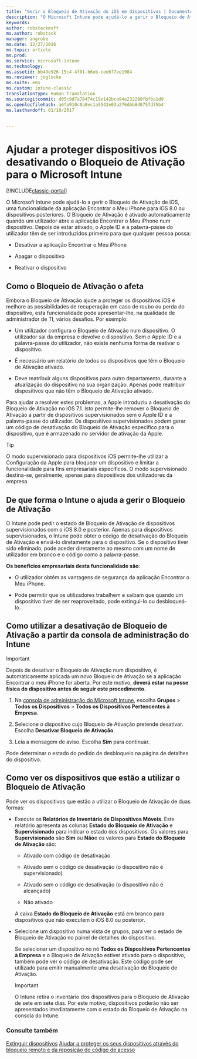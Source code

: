 ```yaml
---
title: "Gerir o Bloqueio de Ativação do iOS em dispositivos | Documentos da Microsoft"
description: "O Microsoft Intune pode ajudá-lo a gerir o Bloqueio de Ativação de iOS, uma funcionalidade da aplicação Encontrar o Meu iPhone para iOS 7.1 ou dispositivos posteriores."
keywords: 
author: robstackmsft
ms.author: robstack
manager: angrobe
ms.date: 12/27/2016
ms.topic: article
ms.prod: 
ms.service: microsoft-intune
ms.technology: 
ms.assetid: bb49e926-15c4-4f01-b6eb-cee6f7ee1984
ms.reviewer: joglocke
ms.suite: ems
ms.custom: intune-classic
translationtype: Human Translation
ms.sourcegitcommit: d05c9d7a78474c19e142bca94e232289fbfba1d9
ms.openlocfilehash: a6fa910c0a8ec1a9542e03a276dbb8d0757d75b4
ms.lasthandoff: 01/10/2017


---
```


# <a name="help-protect-ios-devices-with-activation-lock-bypass-for-microsoft-intune"></a>Ajudar a proteger dispositivos iOS desativando o Bloqueio de Ativação para o Microsoft Intune

[!INCLUDE[classic-portal](../includes/classic-portal.md)]

O Microsoft Intune pode ajudá-lo a gerir o Bloqueio de Ativação de iOS, uma funcionalidade da aplicação Encontrar o Meu iPhone para iOS 8.0 ou dispositivos posteriores. O Bloqueio de Ativação é ativado automaticamente quando um utilizador abre a aplicação Encontrar o Meu iPhone num dispositivo. Depois de estar ativado, o Apple ID e a palavra-passe do utilizador têm de ser introduzidos primeiro para que qualquer pessoa possa: 

-   Desativar a aplicação Encontrar o Meu iPhone

-   Apagar o dispositivo

-   Reativar o dispositivo

## <a name="how-activation-lock-affects-you"></a>Como o Bloqueio de Ativação o afeta
Embora o Bloqueio de Ativação ajude a proteger os dispositivos iOS e melhore as possibilidades de recuperação em caso de roubo ou perda do dispositivo, esta funcionalidade pode apresentar-lhe, na qualidade de administrador de TI, vários desafios. Por exemplo:

-   Um utilizador configura o Bloqueio de Ativação num dispositivo. O utilizador sai da empresa e devolve o dispositivo. Sem o Apple ID e a palavra-passe do utilizador, não existe nenhuma forma de reativar o dispositivo.

-   É necessário um relatório de todos os dispositivos que têm o Bloqueio de Ativação ativado.

-   Deve reatribuir alguns dispositivos para outro departamento, durante a atualização do dispositivo na sua organização. Apenas pode reatribuir dispositivos que não têm o Bloqueio de Ativação ativado.

Para ajudar a resolver estes problemas, a Apple introduziu a desativação do Bloqueio de Ativação no iOS 7.1. Isto permite-lhe remover o Bloqueio de Ativação a partir de dispositivos supervisionados sem o Apple ID e a palavra-passe do utilizador. Os dispositivos supervisionados podem gerar um código de desativação do Bloqueio de Ativação específico para o dispositivo, que é armazenado no servidor de ativação da Apple.

> [!TIP]
> O modo supervisionado para dispositivos iOS permite-lhe utilizar a Configuração da Apple para bloquear um dispositivo e limitar a funcionalidade para fins empresariais específicos. O modo supervisionado destina-se, geralmente, apenas para dispositivos dos utilizadores da empresa.

## <a name="how-intune-helps-you-manage-activation-lock"></a>De que forma o Intune o ajuda a gerir o Bloqueio de Ativação
O Intune pode pedir o estado de Bloqueio de Ativação de dispositivos supervisionados com o iOS 8.0 e posterior. Apenas para dispositivos supervisionados, o Intune pode obter o código de desativação do Bloqueio de Ativação e enviá-lo diretamente para o dispositivo. Se o dispositivo tiver sido eliminado, pode aceder diretamente ao mesmo com um nome de utilizador em branco e o código como a palavra-passe.

**Os benefícios empresariais desta funcionalidade são**:

-   O utilizador obtém as vantagens de segurança da aplicação Encontrar o Meu iPhone.

-   Pode permitir que os utilizadores trabalhem e saibam que quando um dispositivo tiver de ser reaproveitado, pode extingui-lo ou desbloqueá-lo.

## <a name="how-to-use-activation-lock-bypass-from-the-intune-admin-console"></a>Como utilizar a desativação de Bloqueio de Ativação a partir da consola de administração do Intune
> [!IMPORTANT]
> Depois de desativar o Bloqueio de Ativação num dispositivo, é automaticamente aplicada um novo Bloqueio de Ativação se a aplicação Encontrar o meu iPhone for aberta. Por este motivo, **deverá estar na posse física do dispositivo antes de seguir este procedimento**.

1.  Na [consola de administração do Microsoft Intune](https://manage.microsoft.com), escolha **Grupos** &gt; **Todos os Dispositivos** &gt; **Todos os Dispositivos Pertencentes à Empresa**.

2.  Selecione o dispositivo cujo Bloqueio de Ativação pretende desativar. Escolha **Desativar Bloqueio de Ativação**.

3.  Leia a mensagem de aviso. Escolha **Sim** para continuar.

Pode determinar o estado do pedido de desbloqueio na página de detalhes do dispositivo.

## <a name="how-to-see-which-devices-are-using-activation-lock"></a>Como ver os dispositivos que estão a utilizar o Bloqueio de Ativação
Pode ver os dispositivos que estão a utilizar o Bloqueio de Ativação de duas formas:

-   Execute os **Relatórios de Inventário de Dispositivos Móveis**. Este relatório apresenta as colunas **Estado do Bloqueio de Ativação** e **Supervisionado** para indicar o estado dos dispositivos. Os valores para **Supervisionado** são **Sim** ou **Não**e os valores para **Estado do Bloqueio de Ativação** são:

    -   Ativado com código de desativação

    -   Ativado sem o código de desativação (o dispositivo não é supervisionado)

    -   Ativado sem o código de desativação (o dispositivo não é alcançado)

    -   Não ativado

    A caixa **Estado do Bloqueio de Ativação** está em branco para dispositivos que não executem o iOS 8.0 ou posterior.

-   Selecione um dispositivo numa vista de grupos, para ver o estado de Bloqueio de Ativação no painel de detalhes do dispositivo.

    Se selecionar um dispositivo no nó **Todos os Dispositivos Pertencentes à Empresa** e o Bloqueio de Ativação estiver ativado para o dispositivo, também pode ver o código de desativação. Este código pode ser utilizado para emitir manualmente uma desativação do Bloqueio de Ativação.

    > [!IMPORTANT]
    >O Intune retira o inventário dos dispositivos para o Bloqueio de Ativação de sete em sete dias. Por este motivo, dispositivos poderão não ser apresentados imediatamente com o estado do Bloqueio de Ativação na consola do Intune.


### <a name="see-also"></a>Consulte também
[Extinguir dispositivos](retire-devices-from-microsoft-intune-management.md)
[Ajudar a proteger os seus dispositivos através do bloqueio remoto e da reposição do código de acesso](use-remote-lock-and-passcode-reset-in-microsoft-intune.md)


